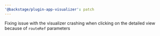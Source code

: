 ```yaml
---
'@backstage/plugin-app-visualizer': patch
---
```


Fixing issue with the visualizer crashing when clicking on the detailed view because of `routeRef` parameters
